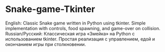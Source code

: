 # Snake-game-Tkinter
English: Classic Snake game written in Python using tkinter. Simple implementation with controls, food spawning, and game-over on collision. Russian/Русский: Классическая игра «Змейка» на Python с использованием tkinter. Простая реализация с управлением, едой и окончанием игры при столкновении.
